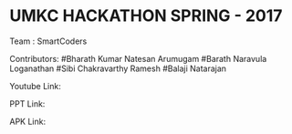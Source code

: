 # UMKC HACKATHON SPRING - 2017

Team : SmartCoders

Contributors:
#Bharath Kumar Natesan Arumugam
#Barath Naravula Loganathan
#Sibi Chakravarthy Ramesh
#Balaji Natarajan

Youtube Link:

PPT Link:

APK Link:
